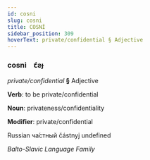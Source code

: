 ```yaml
---
id: cosni
slug: cosni
title: COSNİ
sidebar_position: 309
hoverText: private/confidential § Adjective
---
```


### cosni&emsp;<span kind="abugida">ꞇ́ƨɟ</span>

*private/confidential* **§** Adjective

**Verb**: to be private/confidential

**Noun**: privateness/confidentiality

**Modifier**: private/confidential

Russian ча́стный částnyj undefined

*Balto-Slavic Language Family*